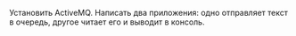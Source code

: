 
Установить ActiveMQ. Написать два приложения: одно отправляет текст в очередь, другое читает его и выводит в консоль.